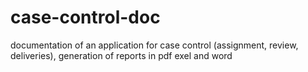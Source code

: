# case-control-doc
documentation of an application for case control (assignment, review, deliveries), generation of reports in pdf exel and word
